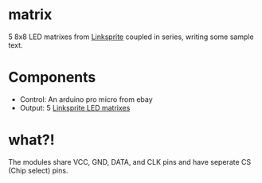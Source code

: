 matrix
======

5 8x8 LED matrixes from [Linksprite](http://linksprite.com/wiki/index.php5?title=LED_Matrix_Kit) coupled in series, writing some sample text.

Components
==========

  * Control: An arduino pro micro from ebay
  * Output: 5 [Linksprite LED matrixes](http://linksprite.com/wiki/index.php5?title=LED_Matrix_Kit)

what?!
======

The modules share VCC, GND, DATA, and CLK pins and have seperate CS (Chip select) pins.